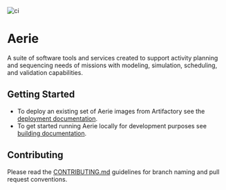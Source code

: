 ![ci](https://github.com/NASA-AMMOS/aerie/actions/workflows/ci.yml/badge.svg)

# Aerie

A suite of software tools and services created to support activity planning and sequencing needs of missions with modeling, simulation, scheduling, and validation capabilities.

## Getting Started

- To deploy an existing set of Aerie images from Artifactory see the [deployment documentation](./docs/deployment.md).
- To get started running Aerie locally for development purposes see [building documentation](./docs/building.md).

## Contributing

Please read the [CONTRIBUTING.md](./CONTRIBUTING.md) guidelines for branch naming and pull request conventions.
